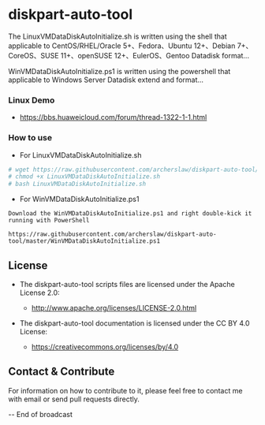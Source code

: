 # diskpart-auto-tool

The LinuxVMDataDiskAutoInitialize.sh is written using the shell that applicable to CentOS/RHEL/Oracle 5+、Fedora、Ubuntu 12+、Debian 7+、CoreOS、SUSE 11+、openSUSE 12+、EulerOS、Gentoo Datadisk format...

WinVMDataDiskAutoInitialize.ps1 is written using the powershell that applicable to Windows Server Datadisk extend and format...

### Linux Demo
  - https://bbs.huaweicloud.com/forum/thread-1322-1-1.html

### How to use
 - For LinuxVMDataDiskAutoInitialize.sh 
  ```bash
  # wget https://raw.githubusercontent.com/archerslaw/diskpart-auto-tool/master/LinuxVMDataDiskAutoInitialize.sh
  # chmod +x LinuxVMDataDiskAutoInitialize.sh
  # bash LinuxVMDataDiskAutoInitialize.sh
  ```
 - For WinVMDataDiskAutoInitialize.ps1
  ```
  Download the WinVMDataDiskAutoInitialize.ps1 and right double-kick it running with PowerShell

  https://raw.githubusercontent.com/archerslaw/diskpart-auto-tool/master/WinVMDataDiskAutoInitialize.ps1
  ```

## License

- The diskpart-auto-tool scripts files are licensed under the Apache License 2.0:
  - http://www.apache.org/licenses/LICENSE-2.0.html

- The diskpart-auto-tool documentation is licensed under the CC BY 4.0 License:
  - https://creativecommons.org/licenses/by/4.0

## Contact & Contribute
For information on how to contribute to it, please feel free to contact me with email or send pull requests directly.

-- End of broadcast
